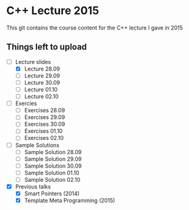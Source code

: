 # C++ Lecture 2015

This git contains the course content for the C++ lecture I gave in 2015

## Things left to upload

 - [ ] Lecture slides
   - [x] Lecture 28.09
   - [ ] Lecture 29.09
   - [ ] Lecture 30.09
   - [ ] Lecture 01.10
   - [ ] Lecture 02.10

 - [ ] Exercies
   - [ ] Exercises 28.09
   - [ ] Exercises 29.09
   - [ ] Exercises 30.09
   - [ ] Exercises 01.10
   - [ ] Exercises 02.10

 - [ ] Sample Solutions
   - [ ] Sample Solution 28.09
   - [ ] Sample Solution 29.09
   - [ ] Sample Solution 30.09
   - [ ] Sample Solution 01.10
   - [ ] Sample Solution 02.10

 - [x] Previous talks
   - [x] Smart Pointers (2014)
   - [x] Template Meta Programming (2015)
